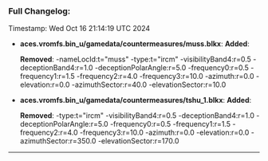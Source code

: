 ### Full Changelog:

Timestamp: Wed Oct 16 21:14:19 UTC 2024
- **aces.vromfs.bin_u/gamedata/countermeasures/muss.blkx**:
  **Added**:

  **Removed**:
    -nameLocId:t="muss"
    -type:t="ircm"
    -visibilityBand4:r=0.5
    -deceptionBand4:r=1.0
    -deceptionPolarAngle:r=5.0
    -frequency0:r=0.5
    -frequency1:r=1.5
    -frequency2:r=4.0
    -frequency3:r=10.0
    -azimuth:r=0.0
    -elevation:r=0.0
    -azimuthSector:r=40.0
    -elevationSector:r=10.0


- **aces.vromfs.bin_u/gamedata/countermeasures/tshu_1.blkx**:
  **Added**:

  **Removed**:
    -type:t="ircm"
    -visibilityBand4:r=0.5
    -deceptionBand4:r=1.0
    -deceptionPolarAngle:r=5.0
    -frequency0:r=0.5
    -frequency1:r=1.5
    -frequency2:r=4.0
    -frequency3:r=10.0
    -azimuth:r=0.0
    -elevation:r=0.0
    -azimuthSector:r=350.0
    -elevationSector:r=170.0


---
